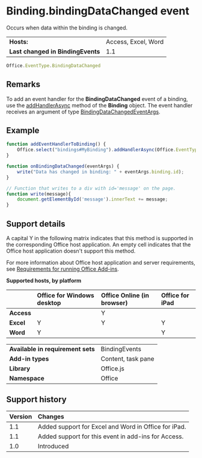 
# Binding.bindingDataChanged event
Occurs when data within the binding is changed.

|||
|:-----|:-----|
|**Hosts:**|Access, Excel, Word|
|**Last changed in BindingEvents**|1.1|

```js
Office.EventType.BindingDataChanged
```


## Remarks

To add an event handler for the  **BindingDataChanged** event of a binding, use the [addHandlerAsync](../../reference/shared/binding.addhandlerasync.md) method of the **Binding** object. The event handler receives an argument of type [BindingDataChangedEventArgs](../../reference/shared/binding.bindingdatachangedeventargs.md).


## Example




```js
function addEventHandlerToBinding() {
    Office.select("bindings#MyBinding").addHandlerAsync(Office.EventType.BindingDataChanged, onBindingDataChanged);
}

function onBindingDataChanged(eventArgs) {
    write("Data has changed in binding: " + eventArgs.binding.id);
}

// Function that writes to a div with id='message' on the page.
function write(message){
    document.getElementById('message').innerText += message; 
}
```


## Support details


A capital Y in the following matrix indicates that this method is supported in the corresponding Office host application. An empty cell indicates that the Office host application doesn't support this method.

For more information about Office host application and server requirements, see [Requirements for running Office Add-ins](../../docs/overview/requirements-for-running-office-add-ins.md).


**Supported hosts, by platform**


||**Office for Windows desktop**|**Office Online (in browser)**|**Office for iPad**|
|:-----|:-----|:-----|:-----|
|**Access**||Y||
|**Excel**|Y|Y|Y|
|**Word**|Y||Y|

|||
|:-----|:-----|
|**Available in requirement sets**|BindingEvents|
|**Add-in types**|Content, task pane|
|**Library**|Office.js|
|**Namespace**|Office|

## Support history

|**Version**|**Changes**|
|:-----|:-----|
|1.1|Added support for Excel and Word in Office for iPad.|
|1.1|Added support for this event in add-ins for Access.|
|1.0|Introduced|
